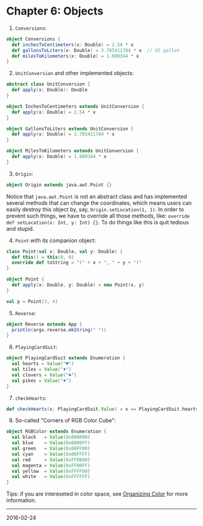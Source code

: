 # Chapter 6: Objects

1. `Conversions`:

  ```scala
  object Conversions {
    def inchesToCentimeters(x: Double) = 2.54 * x
    def gallonsToLiters(x: Double) = 3.785411784 * x  // US gallon
    def milesToKilometers(x: Double) = 1.609344 * x
  }
  ```

2. `UnitConversion` and other implemented objects:

  ```scala
  abstract class UnitConversion {
    def apply(x: Double): Double
  }
  
  object InchesToCentimeters extends UnitConversion {
    def apply(x: Double) = 2.54 * x
  }
  
  object GallonsToLiters extends UnitConversion {
    def apply(x: Double) = 3.785411784 * x
  }
  
  object MilesToKilometers extends UnitConversion {
    def apply(x: Double) = 1.609344 * x
  }
  ```

3. `Origin`:

  ```scala
  object Origin extends java.awt.Point {}
  ```
  Notice that `java.awt.Point` is not an abstract class and has implemented several methods that can change the coordinates, which means users can easily destroy this object by, say, `Origin.setLocation(1, 1)`. In order to prevent such things, we have to override all those methods, like: `override def setLocation(x: Int, y: Int) {}`. To do things like this is quit tedious and stupid.

4. `Point` with its companion object:

  ```scala
  class Point(val x: Double, val y: Double) {
    def this() = this(0, 0)
    override def toString = "(" + x + ", " + y + ")"
  }
  
  object Point {
    def apply(x: Double, y: Double) = new Point(x, y)
  }
  
  val p = Point(3, 4)
  ```

5. `Reverse`:

  ```scala
  object Reverse extends App {
    println(args.reverse.mkString(" "))
  }
  ```

6. `PlayingCardSuit`:

  ```scala
  object PlayingCardSuit extends Enumeration {
    val hearts = Value("♥")
    val tiles = Value("♦")
    val clovers = Value("♣")
    val pikes = Value("♠")
  }
  ```

7. `checkHearts`:

  ```scala
  def checkHearts(x: PlayingCardSuit.Value) = x == PlayingCardSuit.hearts
  ```

8. So-called "Corners of RGB Color Cube":

  ```scala
  object RGBColor extends Enumeration {
    val black   = Value(0x000000)
    val blue    = Value(0x0000FF)
    val green   = Value(0x00FF00)
    val cyan    = Value(0x00FFFF)
    val red     = Value(0xFF0000)
    val magenta = Value(0xFF00FF)
    val yellow  = Value(0xFFFF00)
    val white   = Value(0xFFFFFF)
  }
  ```
  Tips: if you are intereseted in color space, see [Organizing Color](http://viz.aset.psu.edu/gho/sem_notes/color_2d/html/primary_systems.html) for more information.

----

2016-02-24